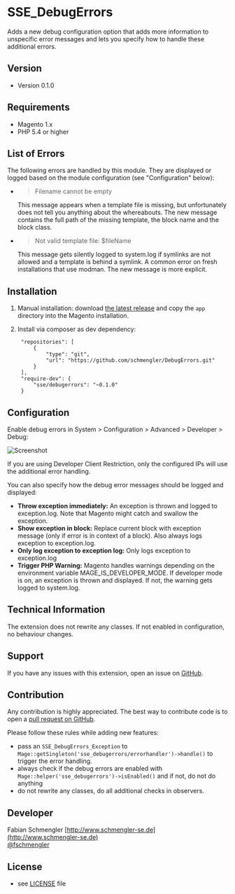 SSE_DebugErrors
======
Adds a new debug configuration option that adds more information to unspecific error messages and lets you specify how to handle these additional errors.

## Version 
* Version 0.1.0

## Requirements ##

* Magento 1.x
* PHP 5.4 or higher

## List of Errors

The following errors are handled by this module. They are displayed or logged based on the module configuration (see "Configuration" below):

- 
    > Filename cannot be empty

	This message appears when a template file is missing, but unfortunately does not tell you anything about the whereabouts. The new message contains the full path of the missing template, the block name and the block class.
	
- 
    > Not valid template file: $fileName

	This message gets silently logged to system.log if symlinks are not allowed and a template is behind a symlink. A common error on fresh installations that use modman. The new message is more explicit.
	
## Installation

1. Manual installation: download [the latest release](https://github.com/schmengler/DebugErrors/zipball/master) and copy the `app` directory into the Magento installation.
2. Install via composer as dev dependency:

        "repositories": [
            {
                "type": "git",
                "url": "https://github.com/schmengler/DebugErrors.git"
            }
        ],
        "require-dev": {
            "sse/debugerrors": "~0.1.0"
        }
    

## Configuration

Enable debug errors in System > Configuration > Advanced > Developer > Debug:

![Screenshot](https://github.com/schmengler/DebugErrors/raw/master/screenshot-configuration.png)

If you are using Developer Client Restriction, only the configured IPs will use the additional error handling.

You can also specify how the debug error messages should be logged and displayed:

- **Throw exception immediately:** An exception is thrown and logged to exception.log. Note that Magento might catch and swallow the exception.
- **Show exception in block:** Replace current block with exception message (only if error is in context of a block). Also always logs exception to exception.log.
- **Only log exception to exception log:** Only logs exception to exception.log
- **Trigger PHP Warning:** Magento handles warnings depending on the environment variable MAGE_IS_DEVELOPER_MODE. If developer mode is on, an exception is thrown and displayed. If not, the warning gets logged to system.log.


## Technical Information

The extension does not rewrite any classes. If not enabled in configuration, no behaviour changes.

## Support

If you have any issues with this extension, open an issue on [GitHub](https://github.com/schmengler/DebugErrors/issues).

## Contribution

Any contribution is highly appreciated. The best way to contribute code is to open a [pull request on GitHub](https://help.github.com/articles/using-pull-requests).

Please follow these rules while adding new features:

- pass an `SSE_DebugErrors_Exception` to `Mage::getSingleton('sse_debugerrors/errorhandler')->handle()` to trigger the error handling.
- always check if the debug errors are enabled with `Mage::helper('sse_debugerrors')->isEnabled()` and if not, do not do anything
- do not rewrite any classes, do all additional checks in observers.

## Developer

Fabian Schmengler
[http://www.schmengler-se.de](http://www.schmengler-se.de)  
[@fschmengler](https://twitter.com/fschmengler)

## License 
* see [LICENSE](https://github.com/schmengler/DebugErrors/blob/master/license.txt) file
